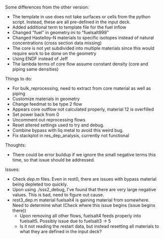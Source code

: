 
Some differences from the other version:
- The template in use does not take surfaces or cells from the python script. Instead, these are all pre-defined in the input deck.
- Added additional term to template file for the fuel inflow
- Changed "fuel" in geometry.ini to "fuelsalt999"
- Changed Hastelloy-N materials to specific isotopes instead of natural concentrations (cross section data missing)
- The core is not yet subdivided into multiple materials since this would require work to be done on the geometry
- Using ENDF instead of Jeff
- The lambda terms of core flow assume constant density (core and piping same densities)

Things to do:
- For bulk_reprocessing, need to extract from core material as well as piping
- Customize materials in geometry
- Change feedmat to be type 2 flow
- Appears core outflow not calculated properly, material 12 is overfilled
- Set power back from 0
- Uncomment out reprocessing flows
- Reset altered settings used to try and debug.
- Combine bypass with liq metal to avoid this weird bug.
- Fix stackplot in res_dep_analysis, currently not functional

Thoughts:
- There could be error buildup if we ignore the small negative terms this time, so that issue should be addressed.

Issues:
- Check _dep.m_ files. Even in rest0, there are issues with bypass material being depleted too quickly.
- Upon using ./sss2_debug, I've found that there are very large negative values. This is bad, need to figure out cause.
- rest3_dep.m material fuelsalt4 is gaining material from somewhere. Need to determine what (Check where this issue begins (issue begins there)) 
  - Upon removing all other flows, fuelsalt4 feeds properly into fuelsalt5. Possibly issue due to fuelsalt3 -> 5
  - Is it not reading the restart data, but instead resetting all materials to what they are defined in the input deck? 


